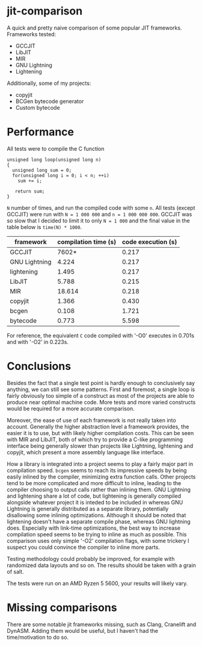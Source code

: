 # jit-comparison

A quick and pretty naive comparison of some popular JIT frameworks.
Frameworks tested:

+ GCCJIT
+ LibJIT
+ MIR
+ GNU Lightning
+ Lightening

Additionally, some of my projects:

+ copyjit
+ BCGen bytecode generator
+ Custom bytecode

# Performance
All tests were to compile the C function
```
unsigned long loop(unsigned long n)
{
  unsigned long sum = 0;
  for(unsigned long i = 0; i < n; ++i)
    sum += i;

   return sum;
}
```

`N` number of times, and run the compiled code with some `n`.
All tests (except GCCJIT) were run with `N = 1 000 000` and `n = 1 000 000 000`.
GCCJIT was so slow that I decided to limit it to only `N = 1 000` and the final
value in the table below is `time(N) * 1000`.

| framework     | compilation time (s) | code execution (s) |
|---------------|----------------------|--------------------|
| GCCJIT        | 7602*                | 0.217              |
| GNU Lightning | 4.224                | 0.217              |
| lightening    | 1.495                | 0.217              |
| LibJIT        | 5.788                | 0.215              |
| MIR           | 18.614               | 0.218              |
| copyjit       | 1.366                | 0.430              |
| bcgen         | 0.108                | 1.721              |
| bytecode      | 0.773                | 5.598              |

For reference, the equivalent `C` code compiled with '-O0' executes
in 0.701s and with '-O2' in 0.223s.

# Conclusions

Besides the fact that a single test point is hardly enough to conclusively say anything,
we can still see some patterns. First and foremost, a single loop is fairly
obviously too simple of a construct as most of the projects are able to produce
near optimal machine code. More tests and more varied constructs would be required
for a more accurate comparison.

Moreover, the ease of use of each framework is not really taken into account.
Generally the higher abstraction level a framework provides, the easier it is to
use, but with likely higher compilation costs. This can be seen with MIR and
LibJIT, both of which try to provide a C-like programming interface being
generally slower than projects like Lightning, lightening and copyjit, which
present a more assembly language like interface.

How a library is integrated into a project seems to play a fairly major part
in compilation speed. `bcgen` seems to reach its impressive speeds by being easily
inlined by the compiler, minimizing extra function calls. Other projects tend to
be more complicated and more difficult to inline, leading to the compiler
choosing to output calls rather than inlining them. GNU Lightning and
lightening share a lot of code, but lightening is generally compiled
alongside whatever project it is inteded to be included in whereas GNU Lightning
is generally distributed as a separate library, potentially disallowing some inlining
optimizations. Although it should be noted that lightening doesn't have a
separate compile phase, whereas GNU lightning does. Especially with link-time
optimizations, the best way to increase compilation speed seems to be trying to
inline as much as possible. This comparison uses only simple '-O2' compilation
flags, with some trickery I suspect you could convince the compiler to inline
more parts.

Testing methodology could probably be improved, for example with randomized
data layouts and so on. The results should be taken with a grain of salt.

The tests were run on an AMD Ryzen 5 5600, your results will likely vary.

# Missing comparisons

There are some notable jit frameworks missing, such as Clang, Cranelift and
DynASM. Adding them would be useful, but I haven't had the time/motivation to do
so.
